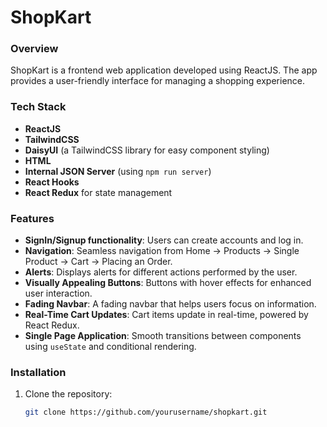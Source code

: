 # ShopKart

### Overview
ShopKart is a frontend web application developed using ReactJS. The app provides a user-friendly interface for managing a shopping experience.

### Tech Stack
- **ReactJS**
- **TailwindCSS**
- **DaisyUI** (a TailwindCSS library for easy component styling)
- **HTML**
- **Internal JSON Server** (using `npm run server`)
- **React Hooks**
- **React Redux** for state management

### Features
- **SignIn/Signup functionality**: Users can create accounts and log in.
- **Navigation**: Seamless navigation from Home → Products → Single Product → Cart → Placing an Order.
- **Alerts**: Displays alerts for different actions performed by the user.
- **Visually Appealing Buttons**: Buttons with hover effects for enhanced user interaction.
- **Fading Navbar**: A fading navbar that helps users focus on information.
- **Real-Time Cart Updates**: Cart items update in real-time, powered by React Redux.
- **Single Page Application**: Smooth transitions between components using `useState` and conditional rendering.

### Installation
1. Clone the repository:
   ```bash
   git clone https://github.com/yourusername/shopkart.git

